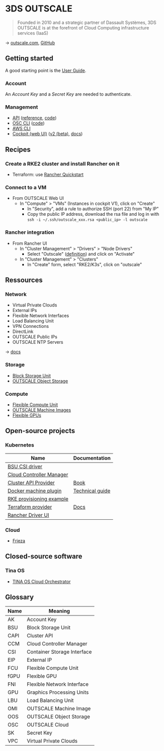# 3DS OUTSCALE

> Founded in 2010 and a strategic partner of Dassault Systèmes, 3DS OUTSCALE is at the forefront of Cloud Computing infrastructure services (IaaS)

→ [outscale.com](https://outscale.com/), [GitHub](https://github.com/outscale)

## Getting started

A good starting point is the [User Guide](https://docs.outscale.com/userguide).

### Account

An _Account Key_ and a _Secret Key_ are needed to authenticate.

### Management

* [API](https://docs.outscale.com/api) ([reference](https://docs.outscale.com/en/userguide/OUTSCALE-APIs-Reference.html), [code](https://github.com/outscale/osc-api))
* [OSC CLI](https://docs.outscale.com/en/userguide/Installing-and-Configuring-OSC-CLI.html) ([code](https://github.com/outscale/osc-cli))
* [AWS CLI](https://docs.outscale.com/en/userguide/Installing-and-Configuring-AWS-CLI.html)
* [Cockpit (web UI)](https://cockpit.outscale.com/) ([v2 (beta)](https://new.cockpit.outscale.com/), [docs](https://docs.outscale.com/en/userguide/About-Cockpit.html))

## Recipes

### Create a RKE2 cluster and install Rancher on it

* Terraform: use [Rancher Quickstart](https://github.com/rancher/quickstart/blob/master/rancher/outscale/README.md)

### Connect to a VM

* From OUTSCALE Web UI
  * In "Compute" > "VMs" (Instances in cockpit V1), click on "Create"
    * In "Security", add a rule to authorize SSH (port 22) from "My IP"
    * Copy the public IP address, download the rsa file and log in with `ssh -i ~/.ssh/outscale_xxx.rsa <public_ip> -l outscale`

### Rancher integration

* From Rancher UI
  * In "Cluster Management" > "Drivers" > "Node Drivers"
    * Select "Outscale" ([definition](https://github.com/rancher/rancher/blob/release/v2.7/pkg/data/management/machinedriver_data.go#L140)) and click on "Activate"
  * In "Cluster Management" > "Clusters"
    * In "Create" form, select "RKE2/K3s", click on "outscale"

## Ressources

### Network

* Virtual Private Clouds
* External IPs
* Flexible Network Interfaces
* Load Balancing Unit
* VPN Connections
* DirectLink
* OUTSCALE Public IPs
* OUTSCALE NTP Servers

→ [docs](https://docs.outscale.com/en/userguide/Network-and-Security.html)

### Storage

* [Block Storage Unit](https://docs.outscale.com/en/userguide/Block-Storage-Unit-BSU.html)
* [OUTSCALE Object Storage](https://docs.outscale.com/en/userguide/OUTSCALE-Object-Storage-OOS.html)

### Compute

* [Flexible Compute Unit](https://docs.outscale.com/en/userguide/Flexible-Compute-Unit-FCU.html)
* [OUTSCALE Machine Images](https://docs.outscale.com/en/userguide/OUTSCALE-Machine-Images-OMIs.html)
* [Flexible GPUs](https://docs.outscale.com/en/userguide/Flexible-GPUs-fGPUs.html)

## Open-source projects

### Kubernetes

Name                                                                                | Documentation
------------------------------------------------------------------------------------|-----------------------------------------------------------------------------------------------------
[BSU CSI driver](https://github.com/outscale/osc-bsu-csi-driver)                    |
[Cloud Controller Manager](https://github.com/outscale/cloud-provider-osc)          |
[Cluster API Provider](https://github.com/outscale/cluster-api-provider-outscale)   | [Book](https://cluster-api-outscale.oos-website.eu-west-2.outscale.com/)
[Docker machine plugin](https://github.com/outscale/docker-machine-driver-outscale) | [Technical guide](https://docs.outscale.com/en/userguide/Using-DockerMachine-with-3DS-OUTSCALE.html)
[RKE provisioning example](https://github.com/outscale/osc-k8s-rke-cluster)         |
[Terraform provider](https://github.com/outscale/terraform-provider-outscale)       | [Docs](https://registry.terraform.io/providers/outscale/outscale/latest/docs)
[Rancher Driver UI](https://github.com/outscale/rancher-ui-driver-outscale)         |

### Cloud

* [Frieza](https://github.com/outscale/frieza)

## Closed-source software

### Tina OS

* [TINA OS Cloud Orchestrator](https://en.outscale.com/pourquoi-outscale/tina-os-cloud-orchestrator/)

## Glossary

Name | Meaning
-----|----------------------------
AK   | Account Key
BSU  | Block Storage Unit
CAPI | Cluster API
CCM  | Cloud Controller Manager
CSI  | Container Storage Interface
EIP  | External IP
FCU  | Flexible Compute Unit
fGPU | Flexible GPU
FNI  | Flexible Network Interface
GPU  | Graphics Processing Units
LBU  | Load Balancing Unit
OMI  | OUTSCALE Machine Image
OOS  | OUTSCALE Object Storage
OSC  | OUTSCALE Cloud
SK   | Secret Key
VPC  | Virtual Private Clouds
